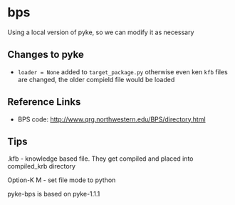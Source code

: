 # bps

Using a local version of pyke, so we can modify it as necessary

## Changes to pyke

- `loader = None` added to `target_package.py` otherwise even ken `kfb` files are changed, the older compield file would be loaded


## Reference Links

- BPS code: http://www.qrg.northwestern.edu/BPS/directory.html

## Tips

.kfb - knowledge based file. They get compiled and placed into compiled_krb directory

Option-K M - set file mode to python

pyke-bps is based on pyke-1.1.1
